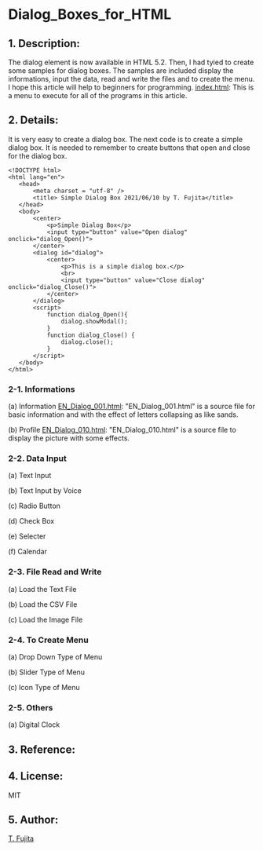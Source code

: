 # Dialog_Boxes_for_HTML

## 1. Description:
 The dialog element is now available in HTML 5.2. Then, I had tyied to create some samples for dialog boxes. The samples are included display the informations, input the data, read and write the files and to create the menu. I hope this article will help to beginners for programming.
[index.html](https://to-fujita.github.io/Dialog_Boxes_for_HTML/index.html): This is a menu to execute for all of the programs in this article.
 
## 2. Details:
 It is very easy to create a dialog box. The next code is to create a simple dialog box. It is needed to remember to create buttons that open and close for the dialog box.

 ~~~
<!DOCTYPE html>
<html lang="en">
    <head>
        <meta charset = "utf-8" />
        <title> Simple Dialog Box 2021/06/10 by T. Fujita</title>
    </head>
    <body>
        <center>
            <p>Simple Dialog Box</p>
            <input type="button" value="Open dialog" onclick="dialog_Open()">    
        </center>
        <dialog id="dialog">
            <center>
                <p>This is a simple dialog box.</p>
                <br>
                <input type="button" value="Close dialog" onclick="dialog_Close()">
            </center>
        </dialog>
        <script>
            function dialog_Open(){
                dialog.showModal();
            }
            function dialog_Close() {
                dialog.close();
            }
        </script>
    </body>
</html>
 ~~~
 
### 2-1. Informations
(a) Information
 [EN_Dialog_001.html](https://to-fujita.github.io/Dialog_Boxes_for_HTML/EN_Dialog_001.html): "EN_Dialog_001.html" is a source file for basic information and with the effect of letters collapsing as like sands.
 
(b) Profile
 [EN_Dialog_010.html](https://to-fujita.github.io/Dialog_Boxes_for_HTML/EN_Dialog_010.html): "EN_Dialog_010.html" is a source file to display the picture with some effects.

### 2-2. Data Input
(a) Text Input

(b) Text Input by Voice

(c) Radio Button

(d) Check Box

(e) Selecter

(f) Calendar


### 2-3. File Read and Write
(a) Load the Text File 

(b) Load the CSV File

(c) Load the Image File


### 2-4. To Create Menu
(a) Drop Down Type of Menu

(b) Slider Type of Menu

(c) Icon Type of Menu


### 2-5. Others
(a) Digital Clock

 
## 3. Reference:


## 4. License:
MIT

## 5. Author:
[T. Fujita](https://github.com/To-Fujita)

